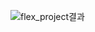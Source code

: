 
![flex_project결과](https://user-images.githubusercontent.com/101850881/162125270-c6201e41-5e61-48ba-a938-9f028024d53d.png)
